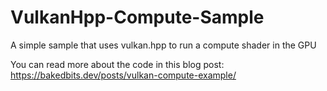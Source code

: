 # VulkanHpp-Compute-Sample
A simple sample that uses vulkan.hpp to run a compute shader in the GPU

You can read more about the code in this blog post: https://bakedbits.dev/posts/vulkan-compute-example/
